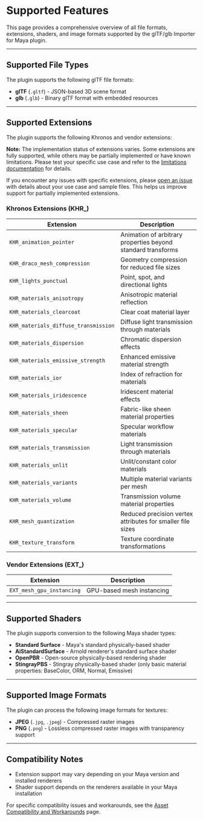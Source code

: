 # Supported Features

This page provides a comprehensive overview of all file formats, extensions, shaders, and image formats supported by the glTF/glb Importer for Maya plugin.

---

## Supported File Types

The plugin supports the following glTF file formats:

- **glTF** (`.gltf`) - JSON-based 3D scene format
- **glb** (`.glb`) - Binary glTF format with embedded resources

---

## Supported Extensions

The plugin supports the following Khronos and vendor extensions:

**Note:** The implementation status of extensions varies. Some extensions are fully supported, while others may be partially implemented or have known limitations. Please test your specific use case and refer to the [limitations documentation](limitations.md) for details.

If you encounter any issues with specific extensions, please [open an issue](https://github.com/username/repo/issues) with details about your use case and sample files. This helps us improve support for partially implemented extensions.

### Khronos Extensions (KHR_)

| Extension | Description |
|-----------|-------------|
| `KHR_animation_pointer` | Animation of arbitrary properties beyond standard transforms |
| `KHR_draco_mesh_compression` | Geometry compression for reduced file sizes |
| `KHR_lights_punctual` | Point, spot, and directional lights |
| `KHR_materials_anisotropy` | Anisotropic material reflection |
| `KHR_materials_clearcoat` | Clear coat material layer |
| `KHR_materials_diffuse_transmission` | Diffuse light transmission through materials |
| `KHR_materials_dispersion` | Chromatic dispersion effects |
| `KHR_materials_emissive_strength` | Enhanced emissive material strength |
| `KHR_materials_ior` | Index of refraction for materials |
| `KHR_materials_iridescence` | Iridescent material effects |
| `KHR_materials_sheen` | Fabric-like sheen material properties |
| `KHR_materials_specular` | Specular workflow materials |
| `KHR_materials_transmission` | Light transmission through materials |
| `KHR_materials_unlit` | Unlit/constant color materials |
| `KHR_materials_variants` | Multiple material variants per mesh |
| `KHR_materials_volume` | Transmission volume material properties |
| `KHR_mesh_quantization` | Reduced precision vertex attributes for smaller file sizes |
| `KHR_texture_transform` | Texture coordinate transformations |

### Vendor Extensions (EXT_)

| Extension | Description |
|-----------|-------------|
| `EXT_mesh_gpu_instancing` | GPU-based mesh instancing |

---

## Supported Shaders

The plugin supports conversion to the following Maya shader types:

- **Standard Surface** - Maya's standard physically-based shader
- **AiStandardSurface** - Arnold renderer's standard surface shader
- **OpenPBR** - Open-source physically-based rendering shader
- **StingrayPBS** - Stingray physically-based shader (only basic material properties: BaseColor, ORM, Normal, Emissive)

---

## Supported Image Formats

The plugin can process the following image formats for textures:

- **JPEG** (`.jpg`, `.jpeg`) - Compressed raster images
- **PNG** (`.png`) - Lossless compressed raster images with transparency support

---

## Compatibility Notes

- Extension support may vary depending on your Maya version and installed renderers
- Shader support depends on the renderers available in your Maya installation

For specific compatibility issues and workarounds, see the [Asset Compatibility and Workarounds](compatibility_and_workarounds.md) page. 